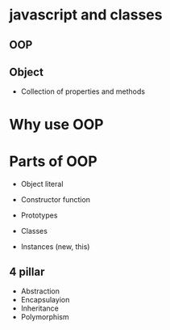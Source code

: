 # javascript and classes

## OOP

## Object

- Collection of properties and methods

# Why use OOP

# Parts of OOP

- Object literal

- Constructor function
- Prototypes
- Classes
- Instances (new, this)

## 4 pillar

- Abstraction
- Encapsulayion
- Inheritance
- Polymorphism
